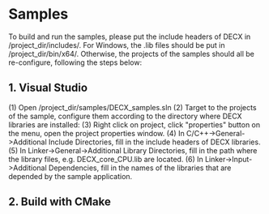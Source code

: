 # Samples
To build and run the samples, please put the include headers of DECX in /project_dir/includes/. For Windows, the .lib files should be put in /project_dir/bin/x64/. Otherwise, the projects of the samples should all be re-configure, following the steps below:

## 1. Visual Studio
(1) Open /project_dir/samples/DECX_samples.sln
(2) Target to the projects of the sample, configure them according to the directory where DECX libraries are installed:
(3) Right click on project, click "properties" button on the menu, open the project properties window.
(4) In C/C++->General->Additional Include Directories, fill in the include headers of DECX libraries.
(5) In Linker->General->Additional Library Directories, fill in the path where the library files, e.g. DECX_core_CPU.lib are located.
(6) In Linker->Input->Additional Dependencies, fill in the names of the libraries that are depended by the sample application.


## 2. Build with CMake